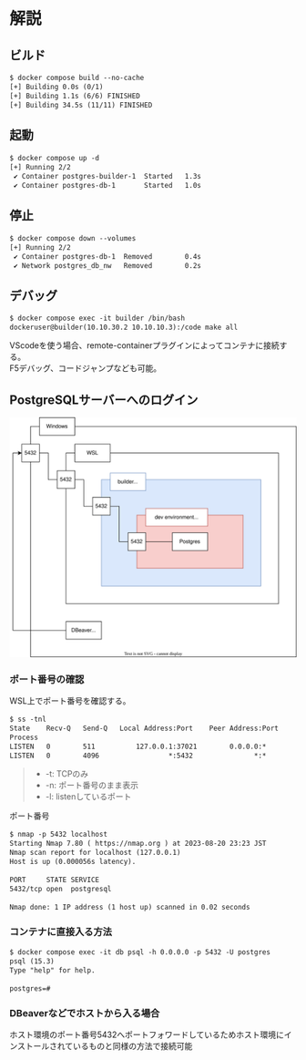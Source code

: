 # 解説

## ビルド

```console
$ docker compose build --no-cache
[+] Building 0.0s (0/1)
[+] Building 1.1s (6/6) FINISHED
[+] Building 34.5s (11/11) FINISHED
```

## 起動

```console
$ docker compose up -d
[+] Running 2/2
 ✔ Container postgres-builder-1  Started   1.3s
 ✔ Container postgres-db-1       Started   1.0s
```

## 停止

```console
$ docker compose down --volumes
[+] Running 2/2
 ✔ Container postgres-db-1  Removed        0.4s
 ✔ Network postgres_db_nw   Removed        0.2s
```

## デバッグ

```console
$ docker compose exec -it builder /bin/bash
dockeruser@builder(10.10.30.2 10.10.10.3):/code make all
```

VScodeを使う場合、remote-containerプラグインによってコンテナに接続する。  
F5デバッグ、コードジャンプなども可能。

## PostgreSQLサーバーへのログイン

![network](./doc/img/network.drawio.svg)

### ポート番号の確認

WSL上でポート番号を確認する。

```console
$ ss -tnl
State    Recv-Q   Send-Q   Local Address:Port    Peer Address:Port   Process
LISTEN   0        511          127.0.0.1:37021        0.0.0.0:*             
LISTEN   0        4096                 *:5432               *:*             
```

> - -t: TCPのみ
> - -n: ポート番号のまま表示
> - -l: listenしているポート

ポート番号

```console
$ nmap -p 5432 localhost
Starting Nmap 7.80 ( https://nmap.org ) at 2023-08-20 23:23 JST
Nmap scan report for localhost (127.0.0.1)
Host is up (0.000056s latency).

PORT     STATE SERVICE
5432/tcp open  postgresql

Nmap done: 1 IP address (1 host up) scanned in 0.02 seconds
```

### コンテナに直接入る方法

```console
$ docker compose exec -it db psql -h 0.0.0.0 -p 5432 -U postgres
psql (15.3)
Type "help" for help.

postgres=#
```

### DBeaverなどでホストから入る場合

ホスト環境のポート番号5432へポートフォワードしているためホスト環境にインストールされているものと同様の方法で接続可能
